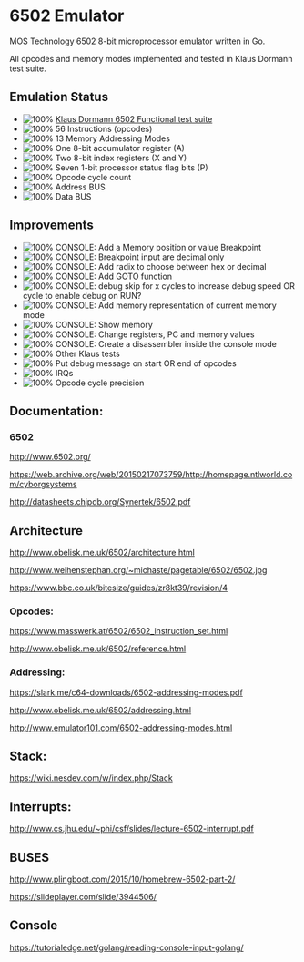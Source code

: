 # 6502 Emulator

MOS Technology 6502 8-bit microprocessor emulator written in Go.

All opcodes and memory modes implemented and tested in Klaus Dormann test suite.

## Emulation Status

* ![100%](https://progress-bar.dev/100) [Klaus Dormann 6502 Functional test suite](https://github.com/Klaus2m5/6502_65C02_functional_tests)
* ![100%](https://progress-bar.dev/100) 56 Instructions (opcodes)
* ![100%](https://progress-bar.dev/100) 13 Memory Addressing Modes
* ![100%](https://progress-bar.dev/100) One 8-bit accumulator register (A)
* ![100%](https://progress-bar.dev/100) Two 8-bit index registers (X and Y)
* ![100%](https://progress-bar.dev/100) Seven 1-bit processor status flag bits (P)
* ![100%](https://progress-bar.dev/100) Opcode cycle count
* ![100%](https://progress-bar.dev/100) Address BUS
* ![100%](https://progress-bar.dev/100) Data BUS


## Improvements

* ![100%](https://progress-bar.dev/0) CONSOLE: Add a Memory position or value Breakpoint
* ![100%](https://progress-bar.dev/0) CONSOLE: Breakpoint input are decimal only
* ![100%](https://progress-bar.dev/0) CONSOLE: Add radix to choose between hex or decimal
* ![100%](https://progress-bar.dev/0) CONSOLE: Add GOTO function
* ![100%](https://progress-bar.dev/0) CONSOLE: debug skip for x cycles to increase debug speed OR cycle to enable debug on RUN?
* ![100%](https://progress-bar.dev/0) CONSOLE: Add memory representation of current memory mode
* ![100%](https://progress-bar.dev/0) CONSOLE: Show memory
* ![100%](https://progress-bar.dev/0) CONSOLE: Change registers, PC and memory values
* ![100%](https://progress-bar.dev/25) CONSOLE: Create a disassembler inside the console mode
* ![100%](https://progress-bar.dev/0) Other Klaus tests
* ![100%](https://progress-bar.dev/0) Put debug message on start OR end of opcodes
* ![100%](https://progress-bar.dev/0) IRQs
* ![100%](https://progress-bar.dev/0) Opcode cycle precision


## Documentation:

### 6502

http://www.6502.org/

https://web.archive.org/web/20150217073759/http://homepage.ntlworld.com/cyborgsystems

http://datasheets.chipdb.org/Synertek/6502.pdf

## Architecture

http://www.obelisk.me.uk/6502/architecture.html

http://www.weihenstephan.org/~michaste/pagetable/6502/6502.jpg

https://www.bbc.co.uk/bitesize/guides/zr8kt39/revision/4


### Opcodes:

https://www.masswerk.at/6502/6502_instruction_set.html

http://www.obelisk.me.uk/6502/reference.html

### Addressing:

https://slark.me/c64-downloads/6502-addressing-modes.pdf

http://www.obelisk.me.uk/6502/addressing.html

http://www.emulator101.com/6502-addressing-modes.html

## Stack:

https://wiki.nesdev.com/w/index.php/Stack

## Interrupts:

http://www.cs.jhu.edu/~phi/csf/slides/lecture-6502-interrupt.pdf


## BUSES

http://www.plingboot.com/2015/10/homebrew-6502-part-2/

https://slideplayer.com/slide/3944506/

## Console

https://tutorialedge.net/golang/reading-console-input-golang/





 

